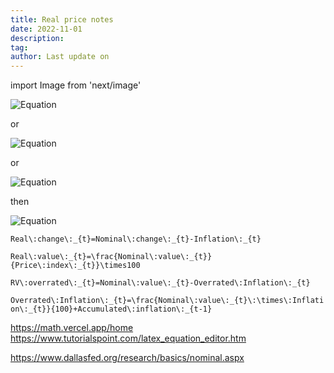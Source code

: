```yaml
---
title: Real price notes
date: 2022-11-01
description:
tag:
author: Last update on
---
```


import Image from 'next/image'

![Equation](https://math.vercel.app/?bgcolor=auto&from=Real\:change\:_{t}=Nominal\:change\:_{t}-Inflation\:_{t})

or

![Equation](https://math.vercel.app?from=Real\:value\:_{t}=\frac{Nominal\:value\:_{t}}{Price\:index\:_{t}}\times100)

or

![Equation](https://math.vercel.app?from=RV\:overrated\:_{t}=Nominal\:value\:_{t}-Overrated\:Inflation\:_{t})

then

![Equation](https://math.vercel.app/?bgcolor=auto&from=Overrated\:Inflation\:_{t}=\frac{Nominal\:value\:_{t}\:\times\:Inflation\:_{t}}{100}+\displaystyle\sum\limits_{t=1985}^n\:inflation\:_{t-1})

```Real\:change\:_{t}=Nominal\:change\:_{t}-Inflation\:_{t}```

```Real\:value\:_{t}=\frac{Nominal\:value\:_{t}}{Price\:index\:_{t}}\times100```

```RV\:overrated\:_{t}=Nominal\:value\:_{t}-Overrated\:Inflation\:_{t}```

``Overrated\:Inflation\:_{t}=\frac{Nominal\:value\:_{t}\:\times\:Inflation\:_{t}}{100}+Accumulated\:inflation\:_{t-1}``


https://math.vercel.app/home
https://www.tutorialspoint.com/latex_equation_editor.htm

https://www.dallasfed.org/research/basics/nominal.aspx
